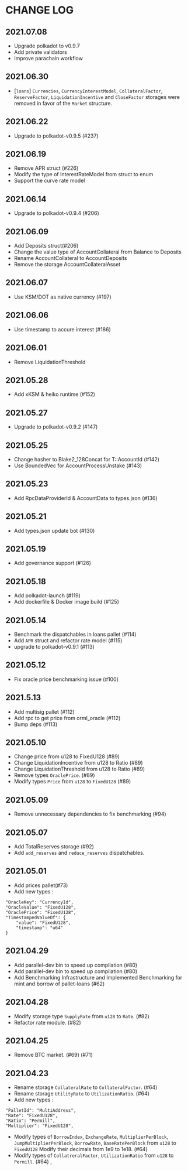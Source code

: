 # CHANGE LOG

## 2021.07.08

-   Upgrade polkadot to v0.9.7
-   Add private validators
-   Improve parachain workflow

## 2021.06.30

-   [`loans`] `Currencies`, `CurrencyInterestModel`, `CollateralFactor`, `ReserveFactor`, `LiquidationIncentive` and `CloseFactor` storages were removed in favor of the `Market` structure.

## 2021.06.22

-   Upgrade to polkadot-v0.9.5 (#237)

## 2021.06.19

-   Remove APR struct (#226)
-   Modify the type of InterestRateModel from struct to enum
-   Support the curve rate model

## 2021.06.14

-   Upgrade to polkadot-v0.9.4 (#206)

## 2021.06.09

-   Add Deposits struct(#206)
-   Change the value type of AccountCollateral from Balance to Deposits
-   Rename AccountCollateral to AccountDeposits
-   Remove the storage AccountCollateralAsset

## 2021.06.07

-   Use KSM/DOT as native currency (#197)

## 2021.06.06

-   Use timestamp to accure interest (#186)

## 2021.06.01

-   Remove LiquidationThreshold

## 2021.05.28

-   Add xKSM & heiko runtime (#152)

## 2021.05.27

-   Upgrade to polkadot-v0.9.2 (#147)

## 2021.05.25

-   Change hasher to Blake2_128Concat for T::AccountId (#142)
-   Use BoundedVec for AccountProcessUnstake (#143)

## 2021.05.23

-   Add RpcDataProviderId & AccountData to types.json (#136)

## 2021.05.21

-   Add types.json update bot (#130)

## 2021.05.19

-   Add governance support (#126)

## 2021.05.18

-   Add polkadot-launch (#119)
-   Add dockerfile & Docker image build (#125)

## 2021.05.14

-   Benchmark the dispatchables in loans pallet (#114)
-   Add `APR` struct and refactor rate model (#115)
-   upgrade to polkadot-v0.9.1 (#113)

## 2021.05.12

-   Fix oracle price benchmarking issue (#100)

## 2021.5.13

-   Add multisig pallet (#112)
-   Add rpc to get price from orml_oracle (#112)
-   Bump deps (#113)

## 2021.05.10

-   Change price from u128 to FixedU128 (#89)
-   Change LiquidationIncentive from u128 to Ratio (#89)
-   Change LiquidationThreshold from u128 to Ratio (#89)
-   Remove types `OraclePrice`. (#89)
-   Modify types `Price` from `u128` to `FixedU128` (#89)

## 2021.05.09

-   Remove unnecessary dependencies to fix benchmarking (#94)

## 2021.05.07

-   Add TotalReserves storage (#92)
-   Add `add_reserves` and `reduce_reserves` dispatchables.

## 2021.05.01

-   Add prices pallet(#73)
-   Add new types :

```
"OracleKey": "CurrencyId",
"OracleValue": "FixedU128",
"OraclePrice": "FixedU128",
"TimestampedValueOf": {
    "value": "FixedU128",
    "timestamp": "u64"
}
```

## 2021.04.29

-   Add parallel-dev bin to speed up compilation (#80)
-   Add parallel-dev bin to speed up compilation (#80)
-   Add Benchmarking Infrastructure and Implemented Benchmarking for mint and borrow of pallet-loans (#62)

## 2021.04.28

-   Modify storage type `SupplyRate` from `u128` to `Rate`. (#82)
-   Refactor rate module. (#82)

## 2021.04.25

-   Remove BTC market. (#69) (#71)

## 2021.04.23

-   Rename storage `CollateralRate` to `CollateralFactor`. (#64)
-   Rename storage `UtilityRate` to `UtilizationRatio`. (#64)
-   Add new types :

```
"PalletId": "MultiAddress",
"Rate": "FixedU128",
"Ratio": "Permill",
"Multiplier": "FixedU128",
```

-   Modify types of `BorrowIndex`, `ExchangeRate`, `MultiplierPerBlock`, `JumpMultiplierPerBlock`, `BorrowRate`, `BaseRatePerBlock` from `u128` to `FixedU128` Modify their decimals from 1e9 to 1e18. (#64)
-   Modify types of `CollatreralFactor`, `UtilizationRatio` from `u128` to `Permill`. (#64)
    ,

